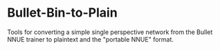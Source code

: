 # Bullet-Bin-to-Plain
Tools for converting a simple single perspective network from the Bullet NNUE trainer to plaintext and the "portable NNUE" format.
